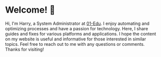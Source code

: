 # Welcome! 👋

Hi, I'm Harry, a System Administrator at [01-Edu](https://github.com/01-edu). I enjoy automating and optimizing processes and have a passion for technology. Here, I share guides and fixes for various platforms and applications. I hope the content on my website is useful and informative for those interested in similar topics. Feel free to reach out to me with any questions or comments. Thanks for visiting!
